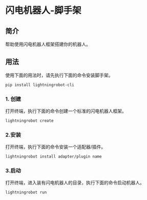 # 闪电机器人-脚手架
## 简介
帮助使用闪电机器人框架搭建你的机器人。

## 用法
使用下面的用法时，请先执行下面的命令安装脚手架。
```bash
pip install lightningrobot-cli
``` 
### 1. 创建
打开终端，执行下面的命令创建一个标准的闪电机器人框架。
```bash
lightningrobot create
``` 
### 2.安装
打开终端，执行下面的命令安装一个适配器/插件。
```bash
lightningrobot install adapter/plugin name
``` 
### 3.启动
打开终端，进入装有闪电机器人的目录，执行下面的命令启动机器人。
```bash
lightningrobot run
``` 